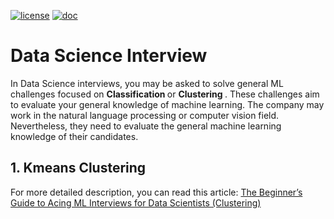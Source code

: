 [![license](https://img.shields.io/badge/license-MIT-success)](https://github.com/pdrm83/Py2Opt/blob/master/LICENSE.md)
[![doc](https://img.shields.io/badge/docs-Medium-blue)]()

# Data Science Interview
In Data Science interviews, you may be asked to solve general ML challenges focused on <b> Classification </b> or <b> Clustering </b>. These challenges aim to evaluate your general knowledge of machine learning. The company may work in the natural language processing or computer vision field. Nevertheless, they need to evaluate the general machine learning knowledge of their candidates. 

## 1. Kmeans Clustering
For more detailed description, you can read this article: [The Beginner’s Guide to Acing ML Interviews for Data Scientists (Clustering)](https://towardsdatascience.com/the-beginners-guide-to-acing-ml-interviews-for-data-scientists-6ff04d8cb391)
